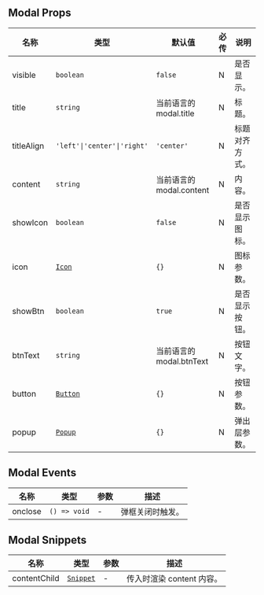 ## Modal Props

| 名称       | 类型                                                          | 默认值                   | 必传 | 说明           |
| ---------- | ------------------------------------------------------------- | ------------------------ | ---- | -------------- |
| visible    | `boolean`                                                     | `false`                  | N    | 是否显示。     |
| title      | `string`                                                      | 当前语言的 modal.title   | N    | 标题。         |
| titleAlign | `'left'\|'center'\|'right'`                                   | `'center'`               | N    | 标题对齐方式。 |
| content    | `string`                                                      | 当前语言的 modal.content | N    | 内容。         |
| showIcon   | `boolean`                                                     | `false`                  | N    | 是否显示图标。 |
| icon       | [`Icon`](https://stdf.design/components?nav=dialog&tab=1)   | `{}`                     | N    | 图标参数。     |
| showBtn    | `boolean`                                                     | `true`                   | N    | 是否显示按钮。 |
| btnText    | `string`                                                      | 当前语言的 modal.btnText | N    | 按钮文字。     |
| button     | [`Button`](https://stdf.design/components?nav=dialog&tab=1) | `{}`                     | N    | 按钮参数。     |
| popup      | [`Popup`](https://stdf.design/components?nav=dialog&tab=1)  | `{}`                     | N    | 弹出层参数。   |

## Modal Events

| 名称    | 类型         | 参数 | 描述             |
| ------- | ------------ | ---- | ---------------- |
| onclose | `() => void` | -    | 弹框关闭时触发。 |

## Modal Snippets

| 名称         | 类型                                                                | 参数 | 描述                      |
| ------------ | ------------------------------------------------------------------- | ---- | ------------------------- |
| contentChild | [`Snippet`](https://svelte.dev/docs/svelte/snippet#Typing-snippets) | -    | 传入时渲染 content 内容。 |
